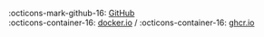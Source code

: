 :octicons-mark-github-16: <a id=github-link href="" class="header-icons" target="_blank" rel="noopener">GitHub</a><br>
:octicons-container-16: <a id=dockerio-link href="" class="header-icons" target="_blank" rel="noopener">docker.io</a> / 
:octicons-container-16: <a id=ghcrio-link href="" class="header-icons" target="_blank" rel="noopener">ghcr.io</a>
<div id="project-links"></div>
